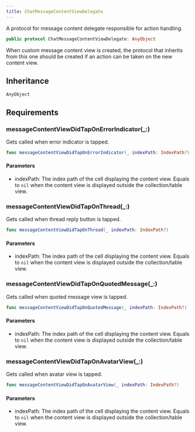 ```yaml
---
title: ChatMessageContentViewDelegate
---
```


A protocol for message content delegate responsible for action handling.

``` swift
public protocol ChatMessageContentViewDelegate: AnyObject 
```

When custom message content view is created, the protocol that inherits from this one
should be created if an action can be taken on the new content view.

## Inheritance

`AnyObject`

## Requirements

### messageContentViewDidTapOnErrorIndicator(\_:​)

Gets called when error indicator is tapped.

``` swift
func messageContentViewDidTapOnErrorIndicator(_ indexPath: IndexPath?)
```

#### Parameters

  - indexPath: The index path of the cell displaying the content view. Equals to `nil` when the content view is displayed outside the collection/table view.

### messageContentViewDidTapOnThread(\_:​)

Gets called when thread reply button is tapped.

``` swift
func messageContentViewDidTapOnThread(_ indexPath: IndexPath?)
```

#### Parameters

  - indexPath: The index path of the cell displaying the content view. Equals to `nil` when the content view is displayed outside the collection/table view.

### messageContentViewDidTapOnQuotedMessage(\_:​)

Gets called when quoted message view is tapped.

``` swift
func messageContentViewDidTapOnQuotedMessage(_ indexPath: IndexPath?)
```

#### Parameters

  - indexPath: The index path of the cell displaying the content view. Equals to `nil` when the content view is displayed outside the collection/table view.

### messageContentViewDidTapOnAvatarView(\_:​)

Gets called when avatar view is tapped.

``` swift
func messageContentViewDidTapOnAvatarView(_ indexPath: IndexPath?)
```

#### Parameters

  - indexPath: The index path of the cell displaying the content view. Equals to `nil` when the content view is displayed outside the collection/table view.
